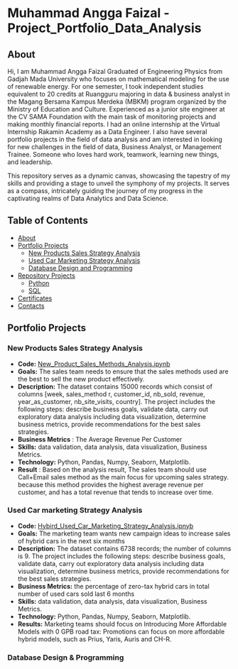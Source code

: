 # Muhammad Angga Faizal - Project_Portfolio_Data_Analysis
## About 
Hi, I am Muhammad Angga Faizal Graduated of Engineering Physics from Gadjah Mada University who focuses on mathematical modeling for the use of renewable energy. For one semester, I took independent studies equivalent to 20 credits at Ruangguru majoring in data & business analyst in the Magang Bersama Kampus Merdeka (MBKM) program organized by the Ministry of Education and Culture. Experienced as a junior site engineer at the CV SAMA Foundation with the main task of monitoring projects and making monthly financial reports. I had an online internship at the Virtual Internship Rakamin Academy as a Data Engineer. I also have several portfolio projects in the field of data analysis and am interested in looking for new challenges in the field of data, Business Analyst, or Management Trainee. Someone who loves hard work, teamwork, learning new things, and leadership.

This repository serves as a dynamic canvas, showcasing the tapestry of my skills and providing a stage to unveil the symphony of my projects. It serves as a compass, intricately guiding the journey of my progress in the captivating realms of Data Analytics and Data Science.

## Table of Contents 
- [About](#about)
- [Portfolio Projects](#portfolio-projects)
  - [New Products Sales Strategy Analysis](#new-products-sales-strategy-analysis)
  - [Used Car Marketing Strategy Analysis](#used-car-marketing-strategy-analysis)
  - [Database Design and Programming](#database-design-and-programming)
- [Repository Projects](#repository-projects)
   - [Python](#python)
   - [SQL](#sql)
- [Certificates](#certificates)
- [Contacts](#contacts)

## Portfolio Projects
### New Products Sales Strategy Analysis
- **Code:** [New_Product_Sales_Methods_Analysis.ipynb](https://github.com/anggafaizal/Project_Portfolio_Data_Analysis/blob/69271b3801e3b9ebfaf05fbd28f5da33566de5db/PYTHON/New%20Product%20Sales%20Strategy/New%20Product%20Sales%20Strategy.ipynb)
- **Goals:** The sales team needs to ensure that the sales methods used are the best to sell the new product effectively.
- **Description:** The dataset contains 15000 records which consist of columns [week, sales_method r, customer_id, nb_sold, revenue, year_as_customer, nb_site_visits, country]. The project includes the following steps: describe business goals, validate data, carry out exploratory data analysis including data visualization, determine business metrics, provide recommendations for the best sales strategies.
- **Business Metrics** : The Average Revenue Per Customer
- **Skills:** data validation, data analysis, data visualization, Business Metrics. 
- **Technology:** Python, Pandas, Numpy, Seaborn, Matplotlib.
- **Result** : Based on the analysis result, The sales team should use Call+Email sales method as the main focus for upcoming sales strategy. because this method provides the highest average revenue per customer, and has a total revenue that tends to increase over time.

### Used Car marketing Strategy Analysis
- **Code:** [Hybird_Used_Car_Marketing_Strategy_Analysis.ipnyb](https://github.com/anggafaizal/Project_Portfolio_Data_Analysis/blob/46dd17589e4293c47c44fba4abe2dfce24257f89/PYTHON/Marketing%20Strategy%20Analysis/Marketing%20Strategy%20Analysis.ipynb)
- **Goals:** The marketing team wants new campaign ideas to increase sales of hybrid cars in the next six months
- **Description:** The dataset contains 6738 records; the number of columns is 9. The project includes the following steps: describe business goals, validate data, carry out exploratory data analysis including data visualization, determine business metrics, provide recommendations for the best sales strategies.
- **Business Metrics:** the percentage of zero-tax hybrid cars in total number of used cars sold last 6 months
- **Skills:** data validation, data analysis, data visualization, Business Metrics. 
- **Technology:** Python, Pandas, Numpy, Seaborn, Matplotlib.
- **Results:** Marketing teams should focus on Introducing More Affordable Models with 0 GPB road tax: Promotions can focus on more affordable hybrid models, such as Prius, Yaris, Auris and CH-R.

### Database Design & Programming

